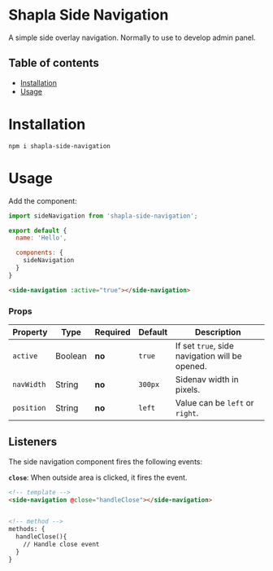 # Shapla Side Navigation

A simple side overlay navigation. Normally to use to develop admin panel.

## Table of contents

- [Installation](#installation)
- [Usage](#usage)

# Installation

```
npm i shapla-side-navigation
```

# Usage
Add the component:

```js
import sideNavigation from 'shapla-side-navigation';

export default {
  name: 'Hello',

  components: {
    sideNavigation
  }
}

```

```html
<side-navigation :active="true"></side-navigation>
```

### Props
| Property      | Type      | Required  | Default   | Description                                       |
|---------------|-----------|-----------|-----------|---------------------------------------------------|
| `active`      | Boolean   | **no**    | `true`    | If set `true`, side navigation will be opened.    |
| `navWidth`    | String    | **no**    | `300px`   | Sidenav width in pixels.                          |
| `position`    | String    | **no**    | `left`    | Value can be `left` or `right`.                   |

## Listeners
The side navigation component fires the following events:

**`close`**: When outside area is clicked, it fires the event.

```html
<!-- template -->
<side-navigation @close="handleClose"></side-navigation>


<!-- method -->
methods: {
  handleClose(){
    // Handle close event
  }
}
```
